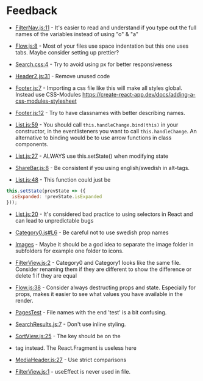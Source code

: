 # Feedback

- [FilterNav.js:11](https://github.com/freddan88/k-play/blob/master/src/components/Flow/modules/FilterNav.js#L11) - It's easier to read and understand if you type out the full names of the variables instead of using "o" & "a"

- [Flow.js:8](https://github.com/freddan88/k-play/blob/master/src/components/Flow/Flow.js#L8) - Most of your files use space indentation but this one uses tabs. Maybe consider setting up prettier?

- [Search.css:4](https://github.com/freddan88/k-play/blob/master/src/components/SearchField/Search.css#L4) - Try to avoid using px for better responsiveness

- [Header2.js:31](https://github.com/freddan88/k-play/blob/master/src/components/Header/Header2.js#L31) - Remove unused code

- [Footer.js:7](https://github.com/freddan88/k-play/blob/master/src/components/Footer/Footer.js#L7) - Importing a css file like this will make all styles global. Instead use CSS-Modules https://create-react-app.dev/docs/adding-a-css-modules-stylesheet

- [Footer.js:12](https://github.com/freddan88/k-play/blob/master/src/components/Footer/Footer.js#L12) - Try to have classnames with better describing names.

- [List.js:59](https://github.com/freddan88/k-play/blob/master/src/components/SearchField/List.js#L59) - You should call `this.handleChange.bind(this)` in your constructor, in the eventlisteners you want to call `this.handleChange`. An alternative to binding would be to use arrow functions in class components.

- [List.js:27](https://github.com/freddan88/k-play/blob/master/src/components/SearchField/List.js#L27) - ALWAYS use this.setState() when modifying state

- [ShareBar.js:8](https://github.com/freddan88/k-play/blob/master/src/components/PlayPage/modules/ShareBar.js#L8) - Be consistent if you using english/swedish in alt-tags.

- [List.js:48](https://github.com/freddan88/k-play/blob/master/src/components/SearchField/List.js#L48) - This function could just be 
```js
this.setState(prevState => ({
  isExpanded: !prevState.isExpanded
}));
```

- [List.js:20](https://github.com/freddan88/k-play/blob/master/src/components/SearchField/List.js#L20) - It's considered bad practice to using selectors in React and can lead to unpredictable bugs

- [Category0.js#L6](https://github.com/freddan88/k-play/blob/master/src/components/Overlay/modules/FilterView_dropdowns/Category0.js#L6) - Be careful not to use swedish prop names

- [Images](https://github.com/freddan88/k-play/tree/master/src/Images) - Maybe it should be a god idea to separate the image folder in subfolders for example one folder to icons.

- [FilterView.js:2](https://github.com/freddan88/k-play/blob/master/src/components/Overlay/modules/FilterView.js#L2) - Category0 and Category1 looks like the same file. Consider renaming them if they are different to show the difference or delete 1 if they are equal

- [Flow.js:38](https://github.com/freddan88/k-play/blob/master/src/components/Flow/Flow.js#L38) - Consider always destructing props and state. Especially for props, makes it easier to see what values you have available in the render.

- [PagesTest](https://github.com/freddan88/k-play/tree/master/src/PagesTest) - File names with the end 'test' is a bit confusing.

- [SearchResults.js:7](https://github.com/freddan88/k-play/blob/master/src/components/Header/modules/SearchResults.js#L7) - Don't use inline styling.

- [SortView.js:25](https://github.com/freddan88/k-play/blob/master/src/components/Overlay/modules/SortView.js#L25) - The key should be on the <li> tag instead. The React.Fragment is useless here

- [MediaHeader.js:27](https://github.com/freddan88/k-play/blob/master/src/components/PlayPage/MediaHeader.js#27) - Use strict comparisons

- [FilterView.js:1](https://github.com/freddan88/k-play/blob/master/src/components/Overlay/modules/FilterView.js#L1) - useEffect is never used in file.
